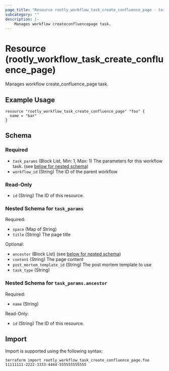 ```yaml
---
page_title: "Resource rootly_workflow_task_create_confluence_page - terraform-provider-rootly"
subcategory: ""
description: |-
    Manages workflow createconfluencepage task.
---
```


# Resource (rootly_workflow_task_create_confluence_page)

Manages workflow create_confluence_page task.

## Example Usage

```
resource "rootly_workflow_task_create_confluence_page" "foo" {
  name = "bar"
}
```

<!-- schema generated by tfplugindocs -->
## Schema

### Required

- `task_params` (Block List, Min: 1, Max: 1) The parameters for this workflow task. (see [below for nested schema](#nestedblock--task_params))
- `workflow_id` (String) The ID of the parent workflow

### Read-Only

- `id` (String) The ID of this resource.

<a id="nestedblock--task_params"></a>
### Nested Schema for `task_params`

Required:

- `space` (Map of String)
- `title` (String) The page title

Optional:

- `ancestor` (Block List) (see [below for nested schema](#nestedblock--task_params--ancestor))
- `content` (String) The page content
- `post_mortem_template_id` (String) The post mortem template to use
- `task_type` (String)

<a id="nestedblock--task_params--ancestor"></a>
### Nested Schema for `task_params.ancestor`

Required:

- `name` (String)

Read-Only:

- `id` (String) The ID of this resource.

## Import

Import is supported using the following syntax:

```shell
terraform import rootly_workflow_task_create_confluence_page.foo 11111111-2222-3333-4444-555555555555
```